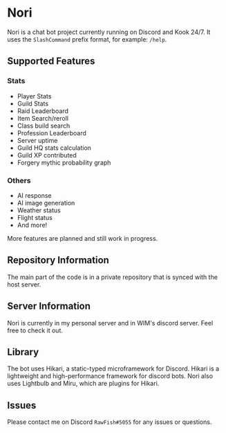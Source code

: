 # Nori

Nori is a chat bot project currently running on Discord and Kook 24/7. It uses the `SlashCommand` prefix format, for example: `/help`.

## Supported Features

### Stats
- Player Stats
- Guild Stats 
- Raid Leaderboard 
- Item Search/reroll
- Class build search 
- Profession Leaderboard
- Server uptime
- Guild HQ stats calculation
- Guild XP contributed
- Forgery mythic probability graph

### Others
- AI response
- AI image generation
- Weather status
- Flight status
- And more!

More features are planned and still work in progress.

## Repository Information

The main part of the code is in a private repository that is synced with the host server. 

## Server Information

Nori is currently in my personal server and in WIM's discord server. Feel free to check it out.

## Library

The bot uses Hikari, a static-typed microframework for Discord. Hikari is a lightweight and high-performance framework for discord bots. Nori also uses Lightbulb and Miru, which are plugins for Hikari.

## Issues

Please contact me on Discord `RawFish#5055` for any issues or questions.
